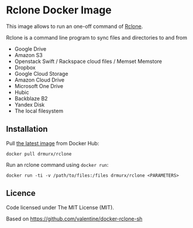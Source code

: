 # Rclone Docker Image

This image allows to run an one-off command of [Rclone](http://rclone.org/).

Rclone is a command line program to sync files and directories to and from

* Google Drive
* Amazon S3
* Openstack Swift / Rackspace cloud files / Memset Memstore
* Dropbox
* Google Cloud Storage
* Amazon Cloud Drive
* Microsoft One Drive
* Hubic
* Backblaze B2
* Yandex Disk
* The local filesystem

## Installation

Pull [the latest image](https://hub.docker.com/r/drmurx/rclone/) from Docker Hub:

    docker pull drmurx/rclone

Run an rclone command using `docker run`:
    
    docker run -ti -v /path/to/files:/files drmurx/rclone <PARAMETERS>

## Licence

Code licensed under The MIT License (MIT).

Based on https://github.com/valentine/docker-rclone-sh

